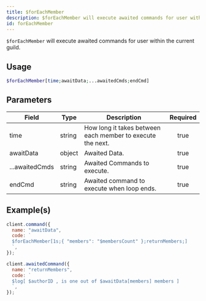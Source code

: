 ```yaml
---
title: $forEachMember
description: $forEachMember will execute awaited commands for user within the current guild.
id: forEachMember
---
```


`$forEachMember` will execute awaited commands for user within the current guild.

## Usage

```php
$forEachMember[time;awaitData;...awaitedCmds;endCmd]
```

## Parameters

| Field          | Type   | Description                                                | Required |
| -------------- | ------ | ---------------------------------------------------------- | :------: |
| time           | string | How long it takes between each member to execute the next. |   true   |
| awaitData      | object | Awaited Data.                                              |   true   |
| ...awaitedCmds | string | Awaited Commands to execute.                               |   true   |
| endCmd         | string | Awaited command to execute when loop ends.                 |   true   |

## Example(s)

```javascript
client.command({
  name: "awaitData",
  code: `
  $forEachMember[1s;{ "members": "$membersCount" };returnMembers;]
  `,
});

client.awaitedCommand({
  name: "returnMembers",
  code: `
  $log[ $authorID , is one out of $awaitData[members] members ]
  `,
});
```
